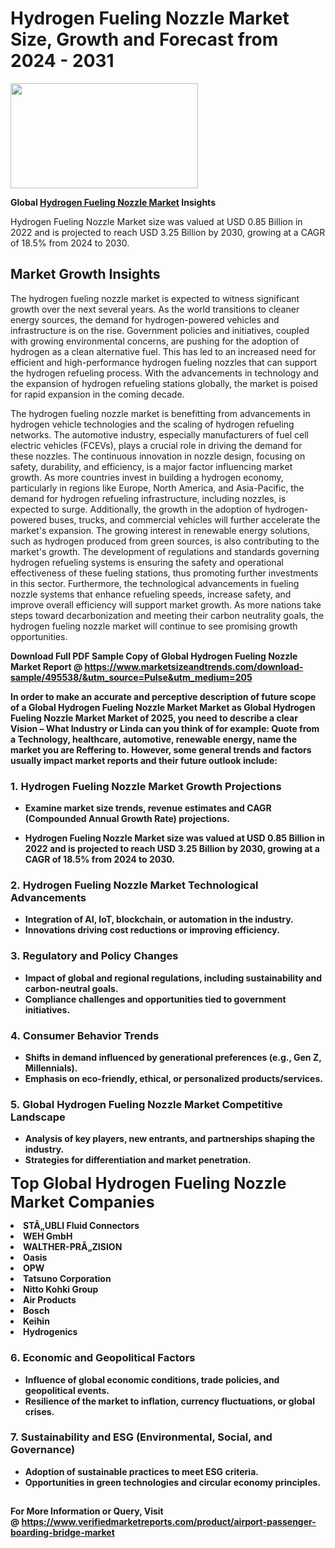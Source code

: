 <H1>Hydrogen Fueling Nozzle Market Size, Growth and Forecast from 2024 - 2031</H1><img class="aligncenter size-medium wp-image-584254" src="https://thirdeyenews.in/wp-content/uploads/2024/09/Global-Market-Research-300x168.jpeg" alt="" width="300" height="168" /><p><strong>Global&nbsp;<a href="https://www.marketsizeandtrends.com/download-sample/495538/&amp;utm_source=Pulse&amp;utm_medium=205">Hydrogen Fueling Nozzle Market</a> Insights</strong></p><p>Hydrogen Fueling Nozzle Market size was valued at USD 0.85 Billion in 2022 and is projected to reach USD 3.25 Billion by 2030, growing at a CAGR of 18.5% from 2024 to 2030.</p><p><h2>Market Growth Insights</h2> <p>The hydrogen fueling nozzle market is expected to witness significant growth over the next several years. As the world transitions to cleaner energy sources, the demand for hydrogen-powered vehicles and infrastructure is on the rise. Government policies and initiatives, coupled with growing environmental concerns, are pushing for the adoption of hydrogen as a clean alternative fuel. This has led to an increased need for efficient and high-performance hydrogen fueling nozzles that can support the hydrogen refueling process. With the advancements in technology and the expansion of hydrogen refueling stations globally, the market is poised for rapid expansion in the coming decade.</p> <p><strong></strong></p> <p>The hydrogen fueling nozzle market is benefitting from advancements in hydrogen vehicle technologies and the scaling of hydrogen refueling networks. The automotive industry, especially manufacturers of fuel cell electric vehicles (FCEVs), plays a crucial role in driving the demand for these nozzles. The continuous innovation in nozzle design, focusing on safety, durability, and efficiency, is a major factor influencing market growth. As more countries invest in building a hydrogen economy, particularly in regions like Europe, North America, and Asia-Pacific, the demand for hydrogen refueling infrastructure, including nozzles, is expected to surge. Additionally, the growth in the adoption of hydrogen-powered buses, trucks, and commercial vehicles will further accelerate the market's expansion. The growing interest in renewable energy solutions, such as hydrogen produced from green sources, is also contributing to the market's growth. The development of regulations and standards governing hydrogen refueling systems is ensuring the safety and operational effectiveness of these fueling stations, thus promoting further investments in this sector. Furthermore, the technological advancements in fueling nozzle systems that enhance refueling speeds, increase safety, and improve overall efficiency will support market growth. As more nations take steps toward decarbonization and meeting their carbon neutrality goals, the hydrogen fueling nozzle market will continue to see promising growth opportunities. <p><strong></p><p><span class=""><strong>Download Full PDF Sample Copy of Global Hydrogen Fueling Nozzle Market Report</strong> @ <a href="https://www.marketsizeandtrends.com/download-sample/495538/&amp;utm_source=Pulse&amp;utm_medium=205" target="_blank">https://www.marketsizeandtrends.com/download-sample/495538/&amp;utm_source=Pulse&amp;utm_medium=205</a></span></p><p>In order to make an accurate and perceptive description of future scope of a Global&nbsp;Hydrogen Fueling Nozzle Market Market as Global&nbsp;Hydrogen Fueling Nozzle Market Market of 2025, you need to describe a clear Vision &ndash; What Industry or Linda can you think of for example: Quote from a Technology, healthcare, automotive, renewable energy, name the market you are Reffering to. However, some general trends and factors usually impact market reports and their future outlook include:</p><h3>1.&nbsp;<strong>Hydrogen Fueling Nozzle Market Growth Projections</strong></h3><ul><li>Examine market size trends, revenue estimates and CAGR (Compounded Annual Growth Rate) projections.</li><li><p>Hydrogen Fueling Nozzle Market size was valued at USD 0.85 Billion in 2022 and is projected to reach USD 3.25 Billion by 2030, growing at a CAGR of 18.5% from 2024 to 2030.</p></li></ul><h3>2.&nbsp;<strong>Hydrogen Fueling Nozzle Market Technological Advancements</strong></h3><ul><li>Integration of AI, IoT, blockchain, or automation in the industry.</li><li>Innovations driving cost reductions or improving efficiency.</li></ul><h3>3.&nbsp;<strong>Regulatory and Policy Changes</strong></h3><ul><li>Impact of global and regional regulations, including sustainability and carbon-neutral goals.</li><li>Compliance challenges and opportunities tied to government initiatives.</li></ul><h3>4.&nbsp;<strong>Consumer Behavior Trends</strong></h3><ul><li>Shifts in demand influenced by generational preferences (e.g., Gen Z, Millennials).</li><li>Emphasis on eco-friendly, ethical, or personalized products/services.</li></ul><h3>5.&nbsp;<strong>Global Hydrogen Fueling Nozzle Market Competitive Landscape</strong></h3><ul><li>Analysis of key players, new entrants, and partnerships shaping the industry.</li><li>Strategies for differentiation and market penetration.</li></ul><p data-pm-slice="1 1 []"><span style="color: inherit; font-family: inherit; font-size: 25px;">Top Global Hydrogen Fueling Nozzle Market Companies</span></p><div class="" data-test-id=""><p><li>STÃ„UBLI Fluid Connectors</li><li> WEH GmbH</li><li> WALTHER-PRÃ„ZISION</li><li> Oasis</li><li> OPW</li><li> Tatsuno Corporation</li><li> Nitto Kohki Group</li><li> Air Products</li><li> Bosch</li><li> Keihin</li><li> Hydrogenics</li></p></div><h3>6.&nbsp;<strong>Economic and Geopolitical Factors</strong></h3><ul><li>Influence of global economic conditions, trade policies, and geopolitical events.</li><li>Resilience of the market to inflation, currency fluctuations, or global crises.</li></ul><h3>7.&nbsp;<strong>Sustainability and ESG (Environmental, Social, and Governance)</strong></h3><ul><li>Adoption of sustainable practices to meet ESG criteria.</li><li>Opportunities in green technologies and circular economy principles.</li></ul><h2><strong style="font-size: 14px;">For More Information or Query, Visit @&nbsp;</strong><a style="background-color: #ffffff; font-size: 14px;" href="https://www.marketsizeandtrends.com/report/hydrogen-fueling-nozzle-market/" target="_blank">https://www.verifiedmarketreports.com/product/airport-passenger-boarding-bridge-market</a></h2>
